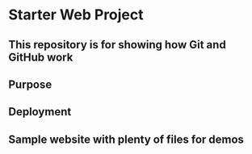 # Starter Web Project

## This repository is for showing how Git and GitHub work

## Purpose

## Deployment

## Sample website with plenty of files for demos